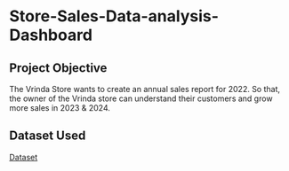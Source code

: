 # Store-Sales-Data-analysis-Dashboard
## Project Objective
The Vrinda Store wants to create an annual sales report for 2022. So that, the owner of the Vrinda store can understand their customers and grow more sales in 2023 & 2024.

## Dataset Used
<a href="https://github.com/rishi8877/Store-Sales-Data-analysis-Dashboard/blob/main/Vrinda%20Store%20Data%20Analysis%20OG.xlsx">Dataset</a>
